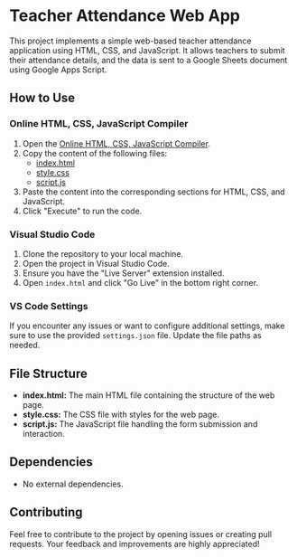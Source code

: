 # Teacher Attendance Web App

This project implements a simple web-based teacher attendance application using HTML, CSS, and JavaScript. It allows teachers to submit their attendance details, and the data is sent to a Google Sheets document using Google Apps Script.

## How to Use

### Online HTML, CSS, JavaScript Compiler

1. Open the [Online HTML, CSS, JavaScript Compiler](https://www.jdoodle.com/html-css-javascript-online-compiler/).
2. Copy the content of the following files:
   - [index.html](index.html)
   - [style.css](style.css)
   - [script.js](script.js)
3. Paste the content into the corresponding sections for HTML, CSS, and JavaScript.
4. Click "Execute" to run the code.

### Visual Studio Code

1. Clone the repository to your local machine.
2. Open the project in Visual Studio Code.
3. Ensure you have the "Live Server" extension installed.
4. Open `index.html` and click "Go Live" in the bottom right corner.

### VS Code Settings

If you encounter any issues or want to configure additional settings, make sure to use the provided `settings.json` file. Update the file paths as needed.

## File Structure

- **index.html:** The main HTML file containing the structure of the web page.
- **style.css:** The CSS file with styles for the web page.
- **script.js:** The JavaScript file handling the form submission and interaction.

## Dependencies

- No external dependencies.

## Contributing

Feel free to contribute to the project by opening issues or creating pull requests. Your feedback and improvements are highly appreciated!

